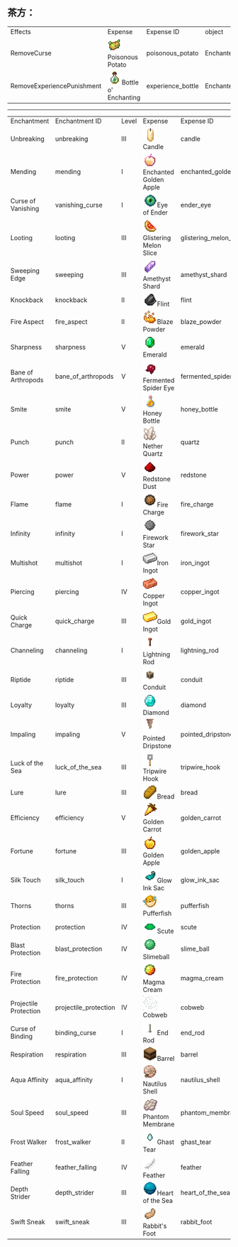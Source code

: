 <!--file_language=zh_cn-->

## 茶方：

<table>
	<tablebody>
        <tr>
			<td>Effects</td>
			<td>Expense</td>
			<td>Expense ID</td>
            <td>object</td>
		</tr>
        <tr>
			<td>RemoveCurse</td>
			<td><img src="./mc_icon/food/poisonous_potato.png">Poisonous Potato</td>
			<td>poisonous_potato</td>
			<td>EnchantedThing</td>
		</tr>
        <tr>
			<td>RemoveExperiencePunishment</td>
			<td><img src="./mc_icon/misc/experience_bottle.png">Bottle o' Enchanting</td>
			<td>experience_bottle</td>
			<td>EnchantedThing</td>
		</tr>
	</tablebody>
</table>

---

<table>
	<tablebody>
        <tr>
			<td>Enchantment</td>
			<td>Enchantment ID</td>
			<td>Level</td>
			<td>Expense</td>
			<td>Expense ID</td>
			<td>object</td>
		</tr>
		<tr>
            <td>Unbreaking</td>
            <td>unbreaking</td>
            <td>Ⅲ</td>
            <td><img src="./mc_icon/decorations/candle/candle.png">Candle</td>
			<td>candle</td>
			<td>Tools</td>
		</tr>
		<tr>
            <td>Mending</td>
            <td>mending</td>
            <td>Ⅰ</td>
            <td><img src="./mc_icon/food/enchanted_golden_apple.png">Enchanted Golden Apple</td>
			<td>enchanted_golden_apple</td>
			<td>Tools</td>
		</tr>
		<tr>
            <td>Curse of Vanishing</td>
            <td>vanishing_curse</td>
            <td>Ⅰ</td>
            <td><img src="./mc_icon/misc/ender_eye.png">Eye of Ender</td>
			<td>ender_eye</td>
			<td>Tools</td>
		</tr>
		<tr>
            <td>Looting</td>
            <td>looting</td>
            <td>Ⅲ</td>
            <td><img src="./mc_icon/brewing/glistering_melon_slice.png">Glistering Melon Slice</td>
			<td>glistering_melon_slice</td>
			<td>Sword</td>
		</tr>
		<tr>
            <td>Sweeping Edge</td>
            <td>sweeping</td>
            <td>Ⅲ</td>
            <td><img src="./mc_icon/misc/amethyst_shard.png">Amethyst Shard</td>
			<td>amethyst_shard</td>
			<td>Sword</td>
		</tr>
		<tr>
            <td>Knockback</td>
            <td>knockback</td>
            <td>Ⅱ</td>
            <td><img src="./mc_icon/misc/flint.png">Flint</td>
			<td>flint</td>
			<td>Sword</td>
		</tr>
		<tr>
            <td>Fire Aspect</td>
            <td>fire_aspect</td>
            <td>Ⅱ</td>
            <td><img src="./mc_icon/brewing/blaze_powder.png">Blaze Powder</td>
			<td>blaze_powder</td>
			<td>Sword</td>
		</tr>
		<tr>
            <td>Sharpness</td>
            <td>sharpness</td>
            <td>Ⅴ</td>
            <td><img src="./mc_icon/misc/emerald.png">Emerald</td>
			<td>emerald</td>
			<td>Sword Axe</td>
		</tr>
		<tr>
            <td>Bane of Arthropods</td>
            <td>bane_of_arthropods</td>
            <td>Ⅴ</td>
            <td><img src="./mc_icon/brewing/fermented_spider_eye.png">Fermented Spider Eye</td>
			<td>fermented_spider_eye</td>
			<td>Sword Axe</td>
		</tr>
		<tr>
            <td>Smite</td>
            <td>smite</td>
            <td>Ⅴ</td>
            <td><img src="./mc_icon/food/honey_bottle.png">Honey Bottle</td>
			<td>honey_bottle</td>
			<td>Sword Axe</td>
		</tr>
		<tr>
            <td>Punch</td>
            <td>punch</td>
            <td>Ⅱ</td>
            <td><img src="./mc_icon/misc/quartz.png">Nether Quartz</td>
			<td>quartz</td>
			<td>Bow</td>
		</tr>
		<tr>
            <td>Power</td>
            <td>power</td>
            <td>Ⅴ</td>
            <td><img src="./mc_icon/redstone/redstone.png">Redstone Dust</td>
			<td>redstone</td>
			<td>Bow</td>
		</tr>
		<tr>
            <td>Flame</td>
            <td>flame</td>
            <td>Ⅰ</td>
            <td><img src="./mc_icon/misc/fire_charge.png">Fire Charge</td>
			<td>fire_charge</td>
			<td>Bow</td>
		</tr>
		<tr>
            <td>Infinity</td>
            <td>infinity</td>
            <td>Ⅰ</td>
            <td><img src="./mc_icon/decorations/firework_star.png">Firework Star</td>
			<td>firework_star</td>
			<td>Bow</td>
		</tr>
		<tr>
            <td>Multishot</td>
            <td>multishot</td>
            <td>Ⅰ</td>
            <td><img src="./mc_icon/misc/iron_ingot.png">Iron Ingot</td>
			<td>iron_ingot</td>
			<td>Crossbow</td>
		</tr>
		<tr>
            <td>Piercing</td>
            <td>piercing</td>
            <td>Ⅳ</td>
            <td><img src="./mc_icon/misc/copper_ingot.png">Copper Ingot</td>
			<td>copper_ingot</td>
			<td>Crossbow</td>
		</tr>
		<tr>
            <td>Quick Charge</td>
            <td>quick_charge</td>
            <td>Ⅲ</td>
            <td><img src="./mc_icon/misc/gold_ingot.png">Gold Ingot</td>
			<td>gold_ingot</td>
			<td>Crossbow</td>
		</tr>
		<tr>
            <td>Channeling</td>
            <td>channeling</td>
            <td>Ⅰ</td>
            <td><img src="./mc_icon/redstone/lightning_rod.png">Lightning Rod</td>
			<td>lightning_rod</td>
			<td>Trident</td>
		</tr>
		<tr>
            <td>Riptide</td>
            <td>riptide</td>
            <td>Ⅲ</td>
            <td><img src="./mc_icon/misc/conduit.png">Conduit</td>
			<td>conduit</td>
			<td>Trident</td>
		</tr>
		<tr>
            <td>Loyalty</td>
            <td>loyalty</td>
            <td>Ⅲ</td>
            <td><img src="./mc_icon/misc/diamond.png">Diamond</td>
			<td>diamond</td>
			<td>Trident</td>
		</tr>
		<tr>
            <td>Impaling</td>
            <td>impaling</td>
            <td>Ⅴ</td>
            <td><img src="./mc_icon/decorations/pointed_dripstone.png">Pointed Dripstone</td>
			<td>pointed_dripstone</td>
			<td>Trident</td>
		</tr>
		<tr>
            <td>Luck of the Sea</td>
            <td>luck_of_the_sea</td>
            <td>Ⅲ</td>
            <td><img src="./mc_icon/redstone/tripwire_hook.png">Tripwire Hook</td>
			<td>tripwire_hook</td>
			<td>Fishing Rod</td>
		</tr>
		<tr>
            <td>Lure</td>
            <td>lure</td>
            <td>Ⅲ</td>
            <td><img src="./mc_icon/food/bread.png">Bread</td>
			<td>bread</td>
			<td>Fishing Rod</td>
		</tr>
		<tr>
            <td>Efficiency</td>
            <td>efficiency</td>
            <td>Ⅴ</td>
            <td><img src="./mc_icon/brewing/golden_carrot.png">Golden Carrot</td>
			<td>golden_carrot</td>
			<td>Collection Tools</td>
		</tr>
		<tr>
            <td>Fortune</td>
            <td>fortune</td>
            <td>Ⅲ</td>
            <td><img src="./mc_icon/food/golden_apple.png">Golden Apple</td>
			<td>golden_apple</td>
			<td>Collection Tools</td>
		</tr>
		<tr>
            <td>Silk Touch</td>
            <td>silk_touch</td>
            <td>Ⅰ</td>
            <td><img src="./mc_icon/misc/glow_ink_sac.png">Glow Ink Sac</td>
			<td>glow_ink_sac</td>
			<td>Collection Tools</td>
		</tr>
		<tr>
            <td>Thorns</td>
            <td>thorns</td>
            <td>Ⅲ</td>
            <td><img src="./mc_icon/food/pufferfish.png">Pufferfish</td>
			<td>pufferfish</td>
			<td>Armor</td>
		</tr>
		<tr>
            <td>Protection</td>
            <td>protection</td>
            <td>Ⅳ</td>
            <td><img src="./mc_icon/misc/scute.png">Scute</td>
			<td>scute</td>
			<td>Armor</td>
		</tr>
		<tr>
            <td>Blast Protection</td>
            <td>blast_protection</td>
            <td>Ⅳ</td>
            <td><img src="./mc_icon/misc/slime_ball.png">Slimeball</td>
			<td>slime_ball</td>
			<td>Armor</td>
		</tr>
        <tr>
            <td>Fire Protection</td>
            <td>fire_protection</td>
            <td>Ⅳ</td>
            <td><img src="./mc_icon/brewing/magma_cream.png">Magma Cream</td>
			<td>magma_cream</td>
			<td>Armor</td>
		</tr>
        <tr>
            <td>Projectile Protection</td>
            <td>projectile_protection</td>
            <td>Ⅳ</td>
            <td><img src="./mc_icon/decorations/cobweb.png">Cobweb</td>
			<td>cobweb</td>
			<td>Armor</td>
		</tr>
        <tr>
            <td>Curse of Binding</td>
            <td>binding_curse</td>
            <td>Ⅰ</td>
            <td><img src="./mc_icon/decorations/end_rod.png">End Rod</td>
			<td>end_rod</td>
			<td>Armor</td>
		</tr>
        <tr>
            <td>Respiration</td>
            <td>respiration</td>
            <td>Ⅲ</td>
            <td><img src="./mc_icon/decorations/barrel.png">Barrel</td>
			<td>barrel</td>
			<td>Helmet</td>
		</tr>
        <tr>
            <td>Aqua Affinity</td>
            <td>aqua_affinity</td>
            <td>Ⅰ</td>
            <td><img src="./mc_icon/misc/nautilus_shell.png">Nautilus Shell</td>
			<td>nautilus_shell</td>
			<td>Helmet</td>
		</tr>
        <tr>
            <td>Soul Speed</td>
            <td>soul_speed</td>
            <td>Ⅲ</td>
            <td><img src="./mc_icon/brewing/phantom_membrane.png">Phantom Membrane</td>
			<td>phantom_membrane</td>
			<td>Boots</td>
		</tr>
        <tr>
            <td>Frost Walker</td>
            <td>frost_walker</td>
            <td>Ⅱ</td>
            <td><img src="./mc_icon/brewing/ghast_tear.png">Ghast Tear</td>
			<td>ghast_tear</td>
			<td>Boots</td>
		</tr>
        <tr>
            <td>Feather Falling</td>
            <td>feather_falling</td>
            <td>Ⅳ</td>
            <td><img src="./mc_icon/misc/feather.png">Feather</td>
			<td>feather</td>
			<td>Boots</td>
		</tr>
        <tr>
            <td>Depth Strider</td>
            <td>depth_strider</td>
            <td>Ⅲ</td>
            <td><img src="./mc_icon/misc/heart_of_the_sea.png">Heart of the Sea</td>
			<td>heart_of_the_sea</td>
			<td>Boots</td>
		</tr>
        <tr>
            <td>Swift Sneak</td>
            <td>swift_sneak</td>
            <td>Ⅲ</td>
            <td><img src="./mc_icon/brewing/rabbit_foot.png">Rabbit's Foot</td>
			<td>rabbit_foot</td>
			<td>Leggings</td>
		</tr>
	</tablebody>
</table>